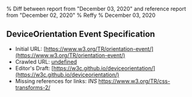 % Diff between report from "December 03, 2020" and reference report from "December 02, 2020"
% Reffy
% December 03, 2020

## DeviceOrientation Event Specification

- Initial URL: [https://www.w3.org/TR/orientation-event/](https://www.w3.org/TR/orientation-event/)
- Crawled URL: [undefined](undefined)
- Editor's Draft: [https://w3c.github.io/deviceorientation/](https://w3c.github.io/deviceorientation/)
- Missing references for links: *INS* https://www.w3.org/TR/css-transforms-2/


